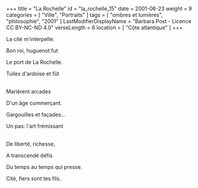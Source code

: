 +++
title = "La Rochelle"
id = "la_rochelle_15"
date = 2001-06-23
weight = 9
categories = [ "Ville", "Portraits" ]
tags = [ "ombres et lumières", "philosophie", "2001" ]
LastModifierDisplayName = "Barbara Post - Licence CC BY-NC-ND 4.0"
verseLength = 6
location = [ "Côte atlantique" ]
+++

La cité m'interpelle:

Bon roi, huguenot fut

Le port de La Rochelle.

Tuiles d'ardoise et fût

 \
Marièrent arcades

D'un âge commerçant.

Gargouilles et façades...

Un pas: l'art frémissant

 \
De liberté, richesse,

A transcendé défis

Du temps au temps qui presse.

Cité, fiers sont tes fils.
